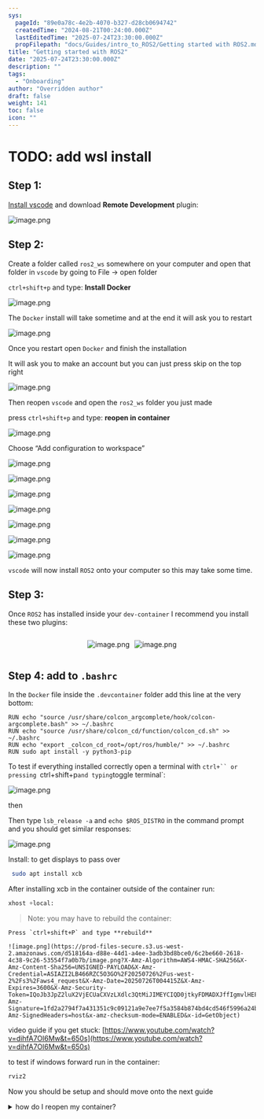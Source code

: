 ```yaml
---
sys:
  pageId: "89e0a78c-4e2b-4070-b327-d28cb0694742"
  createdTime: "2024-08-21T00:24:00.000Z"
  lastEditedTime: "2025-07-24T23:30:00.000Z"
  propFilepath: "docs/Guides/intro_to_ROS2/Getting started with ROS2.md"
title: "Getting started with ROS2"
date: "2025-07-24T23:30:00.000Z"
description: ""
tags:
  - "Onboarding"
author: "Overridden author"
draft: false
weight: 141
toc: false
icon: ""
---
```


# TODO: add wsl install

## Step 1:

[Install vscode](https://code.visualstudio.com/download) and download **Remote Development** plugin:

![image.png](https://prod-files-secure.s3.us-west-2.amazonaws.com/d518164a-d88e-44d1-a4ee-3adb3bd8bce0/efb52993-1881-4a40-b95e-6f020334f022/image.png?X-Amz-Algorithm=AWS4-HMAC-SHA256&X-Amz-Content-Sha256=UNSIGNED-PAYLOAD&X-Amz-Credential=ASIAZI2LB46653ERHV5Q%2F20250726%2Fus-west-2%2Fs3%2Faws4_request&X-Amz-Date=20250726T004405Z&X-Amz-Expires=3600&X-Amz-Security-Token=IQoJb3JpZ2luX2VjECUaCXVzLXdlc3QtMiJHMEUCIQC%2BNcu85t%2B3DhJ1MBNMz14M2fAbJwWrMbjq%2FPRMn3Q8jQIgCCrsuPi60EXcSwd7vlIIX%2BNWGscuFZiVImAfaIT5ZIYq%2FwMIThAAGgw2Mzc0MjMxODM4MDUiDJ2DsSsUkwG3t2TcNyrcAxlJFXH7BHq2yqEUb3iMW%2BQa%2BydNzxlI3dWhU6Q335xA9bTR5YAzxki5p04LtcXKcN6yWzWGZNp8P%2F6Dc8vkjxYyyAIkFB13HznaxPweapeOwg7ctEMTFWLIDm44waoBsi%2FxpxFpoQ5sAzubsxWdABREExhSWnRuAueDAa01CEWWZW5soqdYNwdxJliOYY5UmLpT5eWFgWHS0cDUEexYIw42UWfjHN4dEsDFEZe1S%2F1ebSamGO8I0i4VlgMNMJnbUGzh%2Bv%2BNNVv6862XOv2VJECvJFLYE0CF4S7McFFcU536REc%2F5sQoIOUjEROEe6%2B828mOJNwGc9R%2FTlXziY0kzTo3FFow5aN%2F3Xfl%2B020FqjO8C%2FL6DSdyxr%2BQM74h0tjKq2NO0KNM6qNuRQxDN16Ct91gBuUQyGtDrXBxc8obnYduQ42TzQ%2FH6PCfR%2Fs0JvClAzUEPF5tr%2Bhch5xd95aT8PFKQs7wfm4n6eXlQ2vDi%2BU6uF2szNxPpB2YRMPo9Z11cIMxTSn3zXVhlO%2FiQ%2FEP%2F6CDMYSsY9vUDdZHnn59QK9f%2BDwTyjUESrUD6Dl3MYTA9Yx2PrUnmiIBU2MAUvU0sFi2ykRZ79QUbPPQPqaKV1MHbl%2FR3nljWOEycTiMMvRj8QGOqUBY9QYJBswlqCZKZxbauPrfbvOvG0n%2B7OeuVUP78VtmcGHWXmay02Jq0E6%2FppymTwUqvHYdCe0gTr76cQdtjBaBrkaFvByu1bFsEblXLLGYewEtJbzZt4v4yGeoJl3Fdg66B9NZ4iMCftn8hllc4w%2Fm28V2hvr2uq6g1Yl3%2BEyPLXnt1RHAEDJ4gX0QTW1HKMBanzkptL9cYA2Intv8NXV3HGomh1M&X-Amz-Signature=a8830cf10d770e46afd0bec9853a30cdac92381708706c05ebc99817ac9e6803&X-Amz-SignedHeaders=host&x-amz-checksum-mode=ENABLED&x-id=GetObject)

## Step 2:

Create a folder called `ros2_ws` somewhere on your computer and open that folder in `vscode` by going to File → open folder 

`ctrl+shift+p` and type: **Install Docker**

![image.png](https://prod-files-secure.s3.us-west-2.amazonaws.com/d518164a-d88e-44d1-a4ee-3adb3bd8bce0/2269dc0e-1cd5-47ff-bceb-c04ad9b2eab0/image.png?X-Amz-Algorithm=AWS4-HMAC-SHA256&X-Amz-Content-Sha256=UNSIGNED-PAYLOAD&X-Amz-Credential=ASIAZI2LB46653ERHV5Q%2F20250726%2Fus-west-2%2Fs3%2Faws4_request&X-Amz-Date=20250726T004405Z&X-Amz-Expires=3600&X-Amz-Security-Token=IQoJb3JpZ2luX2VjECUaCXVzLXdlc3QtMiJHMEUCIQC%2BNcu85t%2B3DhJ1MBNMz14M2fAbJwWrMbjq%2FPRMn3Q8jQIgCCrsuPi60EXcSwd7vlIIX%2BNWGscuFZiVImAfaIT5ZIYq%2FwMIThAAGgw2Mzc0MjMxODM4MDUiDJ2DsSsUkwG3t2TcNyrcAxlJFXH7BHq2yqEUb3iMW%2BQa%2BydNzxlI3dWhU6Q335xA9bTR5YAzxki5p04LtcXKcN6yWzWGZNp8P%2F6Dc8vkjxYyyAIkFB13HznaxPweapeOwg7ctEMTFWLIDm44waoBsi%2FxpxFpoQ5sAzubsxWdABREExhSWnRuAueDAa01CEWWZW5soqdYNwdxJliOYY5UmLpT5eWFgWHS0cDUEexYIw42UWfjHN4dEsDFEZe1S%2F1ebSamGO8I0i4VlgMNMJnbUGzh%2Bv%2BNNVv6862XOv2VJECvJFLYE0CF4S7McFFcU536REc%2F5sQoIOUjEROEe6%2B828mOJNwGc9R%2FTlXziY0kzTo3FFow5aN%2F3Xfl%2B020FqjO8C%2FL6DSdyxr%2BQM74h0tjKq2NO0KNM6qNuRQxDN16Ct91gBuUQyGtDrXBxc8obnYduQ42TzQ%2FH6PCfR%2Fs0JvClAzUEPF5tr%2Bhch5xd95aT8PFKQs7wfm4n6eXlQ2vDi%2BU6uF2szNxPpB2YRMPo9Z11cIMxTSn3zXVhlO%2FiQ%2FEP%2F6CDMYSsY9vUDdZHnn59QK9f%2BDwTyjUESrUD6Dl3MYTA9Yx2PrUnmiIBU2MAUvU0sFi2ykRZ79QUbPPQPqaKV1MHbl%2FR3nljWOEycTiMMvRj8QGOqUBY9QYJBswlqCZKZxbauPrfbvOvG0n%2B7OeuVUP78VtmcGHWXmay02Jq0E6%2FppymTwUqvHYdCe0gTr76cQdtjBaBrkaFvByu1bFsEblXLLGYewEtJbzZt4v4yGeoJl3Fdg66B9NZ4iMCftn8hllc4w%2Fm28V2hvr2uq6g1Yl3%2BEyPLXnt1RHAEDJ4gX0QTW1HKMBanzkptL9cYA2Intv8NXV3HGomh1M&X-Amz-Signature=46442a3b77dfe7e67e53e631ca3f5ccd6fb9d794ac48150bb66f6f9c1417cbee&X-Amz-SignedHeaders=host&x-amz-checksum-mode=ENABLED&x-id=GetObject)

The `Docker` install will take sometime and at the end it will ask you to restart

![image.png](https://prod-files-secure.s3.us-west-2.amazonaws.com/d518164a-d88e-44d1-a4ee-3adb3bd8bce0/ed233f78-be33-4b1f-b89c-9c346c0e961e/image.png?X-Amz-Algorithm=AWS4-HMAC-SHA256&X-Amz-Content-Sha256=UNSIGNED-PAYLOAD&X-Amz-Credential=ASIAZI2LB46653ERHV5Q%2F20250726%2Fus-west-2%2Fs3%2Faws4_request&X-Amz-Date=20250726T004405Z&X-Amz-Expires=3600&X-Amz-Security-Token=IQoJb3JpZ2luX2VjECUaCXVzLXdlc3QtMiJHMEUCIQC%2BNcu85t%2B3DhJ1MBNMz14M2fAbJwWrMbjq%2FPRMn3Q8jQIgCCrsuPi60EXcSwd7vlIIX%2BNWGscuFZiVImAfaIT5ZIYq%2FwMIThAAGgw2Mzc0MjMxODM4MDUiDJ2DsSsUkwG3t2TcNyrcAxlJFXH7BHq2yqEUb3iMW%2BQa%2BydNzxlI3dWhU6Q335xA9bTR5YAzxki5p04LtcXKcN6yWzWGZNp8P%2F6Dc8vkjxYyyAIkFB13HznaxPweapeOwg7ctEMTFWLIDm44waoBsi%2FxpxFpoQ5sAzubsxWdABREExhSWnRuAueDAa01CEWWZW5soqdYNwdxJliOYY5UmLpT5eWFgWHS0cDUEexYIw42UWfjHN4dEsDFEZe1S%2F1ebSamGO8I0i4VlgMNMJnbUGzh%2Bv%2BNNVv6862XOv2VJECvJFLYE0CF4S7McFFcU536REc%2F5sQoIOUjEROEe6%2B828mOJNwGc9R%2FTlXziY0kzTo3FFow5aN%2F3Xfl%2B020FqjO8C%2FL6DSdyxr%2BQM74h0tjKq2NO0KNM6qNuRQxDN16Ct91gBuUQyGtDrXBxc8obnYduQ42TzQ%2FH6PCfR%2Fs0JvClAzUEPF5tr%2Bhch5xd95aT8PFKQs7wfm4n6eXlQ2vDi%2BU6uF2szNxPpB2YRMPo9Z11cIMxTSn3zXVhlO%2FiQ%2FEP%2F6CDMYSsY9vUDdZHnn59QK9f%2BDwTyjUESrUD6Dl3MYTA9Yx2PrUnmiIBU2MAUvU0sFi2ykRZ79QUbPPQPqaKV1MHbl%2FR3nljWOEycTiMMvRj8QGOqUBY9QYJBswlqCZKZxbauPrfbvOvG0n%2B7OeuVUP78VtmcGHWXmay02Jq0E6%2FppymTwUqvHYdCe0gTr76cQdtjBaBrkaFvByu1bFsEblXLLGYewEtJbzZt4v4yGeoJl3Fdg66B9NZ4iMCftn8hllc4w%2Fm28V2hvr2uq6g1Yl3%2BEyPLXnt1RHAEDJ4gX0QTW1HKMBanzkptL9cYA2Intv8NXV3HGomh1M&X-Amz-Signature=92e0f9070a801da5fe344f66cbf43d2bbddac996e700448500502bc72563dc68&X-Amz-SignedHeaders=host&x-amz-checksum-mode=ENABLED&x-id=GetObject)

Once you restart open `Docker` and finish the installation

It will ask you to make an account but you can just press skip on the top right

![image.png](https://prod-files-secure.s3.us-west-2.amazonaws.com/d518164a-d88e-44d1-a4ee-3adb3bd8bce0/21010ad9-1659-4fd9-9f59-9932a09b2a3d/image.png?X-Amz-Algorithm=AWS4-HMAC-SHA256&X-Amz-Content-Sha256=UNSIGNED-PAYLOAD&X-Amz-Credential=ASIAZI2LB46653ERHV5Q%2F20250726%2Fus-west-2%2Fs3%2Faws4_request&X-Amz-Date=20250726T004405Z&X-Amz-Expires=3600&X-Amz-Security-Token=IQoJb3JpZ2luX2VjECUaCXVzLXdlc3QtMiJHMEUCIQC%2BNcu85t%2B3DhJ1MBNMz14M2fAbJwWrMbjq%2FPRMn3Q8jQIgCCrsuPi60EXcSwd7vlIIX%2BNWGscuFZiVImAfaIT5ZIYq%2FwMIThAAGgw2Mzc0MjMxODM4MDUiDJ2DsSsUkwG3t2TcNyrcAxlJFXH7BHq2yqEUb3iMW%2BQa%2BydNzxlI3dWhU6Q335xA9bTR5YAzxki5p04LtcXKcN6yWzWGZNp8P%2F6Dc8vkjxYyyAIkFB13HznaxPweapeOwg7ctEMTFWLIDm44waoBsi%2FxpxFpoQ5sAzubsxWdABREExhSWnRuAueDAa01CEWWZW5soqdYNwdxJliOYY5UmLpT5eWFgWHS0cDUEexYIw42UWfjHN4dEsDFEZe1S%2F1ebSamGO8I0i4VlgMNMJnbUGzh%2Bv%2BNNVv6862XOv2VJECvJFLYE0CF4S7McFFcU536REc%2F5sQoIOUjEROEe6%2B828mOJNwGc9R%2FTlXziY0kzTo3FFow5aN%2F3Xfl%2B020FqjO8C%2FL6DSdyxr%2BQM74h0tjKq2NO0KNM6qNuRQxDN16Ct91gBuUQyGtDrXBxc8obnYduQ42TzQ%2FH6PCfR%2Fs0JvClAzUEPF5tr%2Bhch5xd95aT8PFKQs7wfm4n6eXlQ2vDi%2BU6uF2szNxPpB2YRMPo9Z11cIMxTSn3zXVhlO%2FiQ%2FEP%2F6CDMYSsY9vUDdZHnn59QK9f%2BDwTyjUESrUD6Dl3MYTA9Yx2PrUnmiIBU2MAUvU0sFi2ykRZ79QUbPPQPqaKV1MHbl%2FR3nljWOEycTiMMvRj8QGOqUBY9QYJBswlqCZKZxbauPrfbvOvG0n%2B7OeuVUP78VtmcGHWXmay02Jq0E6%2FppymTwUqvHYdCe0gTr76cQdtjBaBrkaFvByu1bFsEblXLLGYewEtJbzZt4v4yGeoJl3Fdg66B9NZ4iMCftn8hllc4w%2Fm28V2hvr2uq6g1Yl3%2BEyPLXnt1RHAEDJ4gX0QTW1HKMBanzkptL9cYA2Intv8NXV3HGomh1M&X-Amz-Signature=8acfa5c775dba26379ca9e9f1925cbd4c7f8d521e71884f659403300adeaa800&X-Amz-SignedHeaders=host&x-amz-checksum-mode=ENABLED&x-id=GetObject)

Then reopen `vscode` and open the `ros2_ws` folder you just made

press `ctrl+shift+p` and type: **reopen in container**

![image.png](https://prod-files-secure.s3.us-west-2.amazonaws.com/d518164a-d88e-44d1-a4ee-3adb3bd8bce0/4e93b8c2-41ad-488c-8095-c74205196118/image.png?X-Amz-Algorithm=AWS4-HMAC-SHA256&X-Amz-Content-Sha256=UNSIGNED-PAYLOAD&X-Amz-Credential=ASIAZI2LB46653ERHV5Q%2F20250726%2Fus-west-2%2Fs3%2Faws4_request&X-Amz-Date=20250726T004405Z&X-Amz-Expires=3600&X-Amz-Security-Token=IQoJb3JpZ2luX2VjECUaCXVzLXdlc3QtMiJHMEUCIQC%2BNcu85t%2B3DhJ1MBNMz14M2fAbJwWrMbjq%2FPRMn3Q8jQIgCCrsuPi60EXcSwd7vlIIX%2BNWGscuFZiVImAfaIT5ZIYq%2FwMIThAAGgw2Mzc0MjMxODM4MDUiDJ2DsSsUkwG3t2TcNyrcAxlJFXH7BHq2yqEUb3iMW%2BQa%2BydNzxlI3dWhU6Q335xA9bTR5YAzxki5p04LtcXKcN6yWzWGZNp8P%2F6Dc8vkjxYyyAIkFB13HznaxPweapeOwg7ctEMTFWLIDm44waoBsi%2FxpxFpoQ5sAzubsxWdABREExhSWnRuAueDAa01CEWWZW5soqdYNwdxJliOYY5UmLpT5eWFgWHS0cDUEexYIw42UWfjHN4dEsDFEZe1S%2F1ebSamGO8I0i4VlgMNMJnbUGzh%2Bv%2BNNVv6862XOv2VJECvJFLYE0CF4S7McFFcU536REc%2F5sQoIOUjEROEe6%2B828mOJNwGc9R%2FTlXziY0kzTo3FFow5aN%2F3Xfl%2B020FqjO8C%2FL6DSdyxr%2BQM74h0tjKq2NO0KNM6qNuRQxDN16Ct91gBuUQyGtDrXBxc8obnYduQ42TzQ%2FH6PCfR%2Fs0JvClAzUEPF5tr%2Bhch5xd95aT8PFKQs7wfm4n6eXlQ2vDi%2BU6uF2szNxPpB2YRMPo9Z11cIMxTSn3zXVhlO%2FiQ%2FEP%2F6CDMYSsY9vUDdZHnn59QK9f%2BDwTyjUESrUD6Dl3MYTA9Yx2PrUnmiIBU2MAUvU0sFi2ykRZ79QUbPPQPqaKV1MHbl%2FR3nljWOEycTiMMvRj8QGOqUBY9QYJBswlqCZKZxbauPrfbvOvG0n%2B7OeuVUP78VtmcGHWXmay02Jq0E6%2FppymTwUqvHYdCe0gTr76cQdtjBaBrkaFvByu1bFsEblXLLGYewEtJbzZt4v4yGeoJl3Fdg66B9NZ4iMCftn8hllc4w%2Fm28V2hvr2uq6g1Yl3%2BEyPLXnt1RHAEDJ4gX0QTW1HKMBanzkptL9cYA2Intv8NXV3HGomh1M&X-Amz-Signature=02236173f695523976c08250ec595f75be14b1a3e91386027a0d7414a6a6829e&X-Amz-SignedHeaders=host&x-amz-checksum-mode=ENABLED&x-id=GetObject)

Choose “Add configuration to workspace”

![image.png](https://prod-files-secure.s3.us-west-2.amazonaws.com/d518164a-d88e-44d1-a4ee-3adb3bd8bce0/9560b282-5060-4989-ba37-97e7b2c22476/image.png?X-Amz-Algorithm=AWS4-HMAC-SHA256&X-Amz-Content-Sha256=UNSIGNED-PAYLOAD&X-Amz-Credential=ASIAZI2LB46653ERHV5Q%2F20250726%2Fus-west-2%2Fs3%2Faws4_request&X-Amz-Date=20250726T004405Z&X-Amz-Expires=3600&X-Amz-Security-Token=IQoJb3JpZ2luX2VjECUaCXVzLXdlc3QtMiJHMEUCIQC%2BNcu85t%2B3DhJ1MBNMz14M2fAbJwWrMbjq%2FPRMn3Q8jQIgCCrsuPi60EXcSwd7vlIIX%2BNWGscuFZiVImAfaIT5ZIYq%2FwMIThAAGgw2Mzc0MjMxODM4MDUiDJ2DsSsUkwG3t2TcNyrcAxlJFXH7BHq2yqEUb3iMW%2BQa%2BydNzxlI3dWhU6Q335xA9bTR5YAzxki5p04LtcXKcN6yWzWGZNp8P%2F6Dc8vkjxYyyAIkFB13HznaxPweapeOwg7ctEMTFWLIDm44waoBsi%2FxpxFpoQ5sAzubsxWdABREExhSWnRuAueDAa01CEWWZW5soqdYNwdxJliOYY5UmLpT5eWFgWHS0cDUEexYIw42UWfjHN4dEsDFEZe1S%2F1ebSamGO8I0i4VlgMNMJnbUGzh%2Bv%2BNNVv6862XOv2VJECvJFLYE0CF4S7McFFcU536REc%2F5sQoIOUjEROEe6%2B828mOJNwGc9R%2FTlXziY0kzTo3FFow5aN%2F3Xfl%2B020FqjO8C%2FL6DSdyxr%2BQM74h0tjKq2NO0KNM6qNuRQxDN16Ct91gBuUQyGtDrXBxc8obnYduQ42TzQ%2FH6PCfR%2Fs0JvClAzUEPF5tr%2Bhch5xd95aT8PFKQs7wfm4n6eXlQ2vDi%2BU6uF2szNxPpB2YRMPo9Z11cIMxTSn3zXVhlO%2FiQ%2FEP%2F6CDMYSsY9vUDdZHnn59QK9f%2BDwTyjUESrUD6Dl3MYTA9Yx2PrUnmiIBU2MAUvU0sFi2ykRZ79QUbPPQPqaKV1MHbl%2FR3nljWOEycTiMMvRj8QGOqUBY9QYJBswlqCZKZxbauPrfbvOvG0n%2B7OeuVUP78VtmcGHWXmay02Jq0E6%2FppymTwUqvHYdCe0gTr76cQdtjBaBrkaFvByu1bFsEblXLLGYewEtJbzZt4v4yGeoJl3Fdg66B9NZ4iMCftn8hllc4w%2Fm28V2hvr2uq6g1Yl3%2BEyPLXnt1RHAEDJ4gX0QTW1HKMBanzkptL9cYA2Intv8NXV3HGomh1M&X-Amz-Signature=847707d11178ce2b920ce8fc0a48861d3739ee73c691c663fb2b94e4c80a2a5a&X-Amz-SignedHeaders=host&x-amz-checksum-mode=ENABLED&x-id=GetObject)

![image.png](https://prod-files-secure.s3.us-west-2.amazonaws.com/d518164a-d88e-44d1-a4ee-3adb3bd8bce0/2ee63f81-886b-48e8-a553-dc6e5eac99e4/image.png?X-Amz-Algorithm=AWS4-HMAC-SHA256&X-Amz-Content-Sha256=UNSIGNED-PAYLOAD&X-Amz-Credential=ASIAZI2LB46653ERHV5Q%2F20250726%2Fus-west-2%2Fs3%2Faws4_request&X-Amz-Date=20250726T004405Z&X-Amz-Expires=3600&X-Amz-Security-Token=IQoJb3JpZ2luX2VjECUaCXVzLXdlc3QtMiJHMEUCIQC%2BNcu85t%2B3DhJ1MBNMz14M2fAbJwWrMbjq%2FPRMn3Q8jQIgCCrsuPi60EXcSwd7vlIIX%2BNWGscuFZiVImAfaIT5ZIYq%2FwMIThAAGgw2Mzc0MjMxODM4MDUiDJ2DsSsUkwG3t2TcNyrcAxlJFXH7BHq2yqEUb3iMW%2BQa%2BydNzxlI3dWhU6Q335xA9bTR5YAzxki5p04LtcXKcN6yWzWGZNp8P%2F6Dc8vkjxYyyAIkFB13HznaxPweapeOwg7ctEMTFWLIDm44waoBsi%2FxpxFpoQ5sAzubsxWdABREExhSWnRuAueDAa01CEWWZW5soqdYNwdxJliOYY5UmLpT5eWFgWHS0cDUEexYIw42UWfjHN4dEsDFEZe1S%2F1ebSamGO8I0i4VlgMNMJnbUGzh%2Bv%2BNNVv6862XOv2VJECvJFLYE0CF4S7McFFcU536REc%2F5sQoIOUjEROEe6%2B828mOJNwGc9R%2FTlXziY0kzTo3FFow5aN%2F3Xfl%2B020FqjO8C%2FL6DSdyxr%2BQM74h0tjKq2NO0KNM6qNuRQxDN16Ct91gBuUQyGtDrXBxc8obnYduQ42TzQ%2FH6PCfR%2Fs0JvClAzUEPF5tr%2Bhch5xd95aT8PFKQs7wfm4n6eXlQ2vDi%2BU6uF2szNxPpB2YRMPo9Z11cIMxTSn3zXVhlO%2FiQ%2FEP%2F6CDMYSsY9vUDdZHnn59QK9f%2BDwTyjUESrUD6Dl3MYTA9Yx2PrUnmiIBU2MAUvU0sFi2ykRZ79QUbPPQPqaKV1MHbl%2FR3nljWOEycTiMMvRj8QGOqUBY9QYJBswlqCZKZxbauPrfbvOvG0n%2B7OeuVUP78VtmcGHWXmay02Jq0E6%2FppymTwUqvHYdCe0gTr76cQdtjBaBrkaFvByu1bFsEblXLLGYewEtJbzZt4v4yGeoJl3Fdg66B9NZ4iMCftn8hllc4w%2Fm28V2hvr2uq6g1Yl3%2BEyPLXnt1RHAEDJ4gX0QTW1HKMBanzkptL9cYA2Intv8NXV3HGomh1M&X-Amz-Signature=8ea3e2b7ffa506d0e11f1cd21532a751aedcdc42aebdf9fd2a0e9c64000e0500&X-Amz-SignedHeaders=host&x-amz-checksum-mode=ENABLED&x-id=GetObject)

![image.png](https://prod-files-secure.s3.us-west-2.amazonaws.com/d518164a-d88e-44d1-a4ee-3adb3bd8bce0/e0fd626c-c8b6-4b2c-95d1-fa4c26514504/image.png?X-Amz-Algorithm=AWS4-HMAC-SHA256&X-Amz-Content-Sha256=UNSIGNED-PAYLOAD&X-Amz-Credential=ASIAZI2LB46653ERHV5Q%2F20250726%2Fus-west-2%2Fs3%2Faws4_request&X-Amz-Date=20250726T004405Z&X-Amz-Expires=3600&X-Amz-Security-Token=IQoJb3JpZ2luX2VjECUaCXVzLXdlc3QtMiJHMEUCIQC%2BNcu85t%2B3DhJ1MBNMz14M2fAbJwWrMbjq%2FPRMn3Q8jQIgCCrsuPi60EXcSwd7vlIIX%2BNWGscuFZiVImAfaIT5ZIYq%2FwMIThAAGgw2Mzc0MjMxODM4MDUiDJ2DsSsUkwG3t2TcNyrcAxlJFXH7BHq2yqEUb3iMW%2BQa%2BydNzxlI3dWhU6Q335xA9bTR5YAzxki5p04LtcXKcN6yWzWGZNp8P%2F6Dc8vkjxYyyAIkFB13HznaxPweapeOwg7ctEMTFWLIDm44waoBsi%2FxpxFpoQ5sAzubsxWdABREExhSWnRuAueDAa01CEWWZW5soqdYNwdxJliOYY5UmLpT5eWFgWHS0cDUEexYIw42UWfjHN4dEsDFEZe1S%2F1ebSamGO8I0i4VlgMNMJnbUGzh%2Bv%2BNNVv6862XOv2VJECvJFLYE0CF4S7McFFcU536REc%2F5sQoIOUjEROEe6%2B828mOJNwGc9R%2FTlXziY0kzTo3FFow5aN%2F3Xfl%2B020FqjO8C%2FL6DSdyxr%2BQM74h0tjKq2NO0KNM6qNuRQxDN16Ct91gBuUQyGtDrXBxc8obnYduQ42TzQ%2FH6PCfR%2Fs0JvClAzUEPF5tr%2Bhch5xd95aT8PFKQs7wfm4n6eXlQ2vDi%2BU6uF2szNxPpB2YRMPo9Z11cIMxTSn3zXVhlO%2FiQ%2FEP%2F6CDMYSsY9vUDdZHnn59QK9f%2BDwTyjUESrUD6Dl3MYTA9Yx2PrUnmiIBU2MAUvU0sFi2ykRZ79QUbPPQPqaKV1MHbl%2FR3nljWOEycTiMMvRj8QGOqUBY9QYJBswlqCZKZxbauPrfbvOvG0n%2B7OeuVUP78VtmcGHWXmay02Jq0E6%2FppymTwUqvHYdCe0gTr76cQdtjBaBrkaFvByu1bFsEblXLLGYewEtJbzZt4v4yGeoJl3Fdg66B9NZ4iMCftn8hllc4w%2Fm28V2hvr2uq6g1Yl3%2BEyPLXnt1RHAEDJ4gX0QTW1HKMBanzkptL9cYA2Intv8NXV3HGomh1M&X-Amz-Signature=06d4560631a762cf032b5a5ac471bb01018af7f2bee056f1cad4f8738ca18176&X-Amz-SignedHeaders=host&x-amz-checksum-mode=ENABLED&x-id=GetObject)

![image.png](https://prod-files-secure.s3.us-west-2.amazonaws.com/d518164a-d88e-44d1-a4ee-3adb3bd8bce0/a2e13f50-d2ab-4719-a4c2-7ced634bfc9d/image.png?X-Amz-Algorithm=AWS4-HMAC-SHA256&X-Amz-Content-Sha256=UNSIGNED-PAYLOAD&X-Amz-Credential=ASIAZI2LB46653ERHV5Q%2F20250726%2Fus-west-2%2Fs3%2Faws4_request&X-Amz-Date=20250726T004405Z&X-Amz-Expires=3600&X-Amz-Security-Token=IQoJb3JpZ2luX2VjECUaCXVzLXdlc3QtMiJHMEUCIQC%2BNcu85t%2B3DhJ1MBNMz14M2fAbJwWrMbjq%2FPRMn3Q8jQIgCCrsuPi60EXcSwd7vlIIX%2BNWGscuFZiVImAfaIT5ZIYq%2FwMIThAAGgw2Mzc0MjMxODM4MDUiDJ2DsSsUkwG3t2TcNyrcAxlJFXH7BHq2yqEUb3iMW%2BQa%2BydNzxlI3dWhU6Q335xA9bTR5YAzxki5p04LtcXKcN6yWzWGZNp8P%2F6Dc8vkjxYyyAIkFB13HznaxPweapeOwg7ctEMTFWLIDm44waoBsi%2FxpxFpoQ5sAzubsxWdABREExhSWnRuAueDAa01CEWWZW5soqdYNwdxJliOYY5UmLpT5eWFgWHS0cDUEexYIw42UWfjHN4dEsDFEZe1S%2F1ebSamGO8I0i4VlgMNMJnbUGzh%2Bv%2BNNVv6862XOv2VJECvJFLYE0CF4S7McFFcU536REc%2F5sQoIOUjEROEe6%2B828mOJNwGc9R%2FTlXziY0kzTo3FFow5aN%2F3Xfl%2B020FqjO8C%2FL6DSdyxr%2BQM74h0tjKq2NO0KNM6qNuRQxDN16Ct91gBuUQyGtDrXBxc8obnYduQ42TzQ%2FH6PCfR%2Fs0JvClAzUEPF5tr%2Bhch5xd95aT8PFKQs7wfm4n6eXlQ2vDi%2BU6uF2szNxPpB2YRMPo9Z11cIMxTSn3zXVhlO%2FiQ%2FEP%2F6CDMYSsY9vUDdZHnn59QK9f%2BDwTyjUESrUD6Dl3MYTA9Yx2PrUnmiIBU2MAUvU0sFi2ykRZ79QUbPPQPqaKV1MHbl%2FR3nljWOEycTiMMvRj8QGOqUBY9QYJBswlqCZKZxbauPrfbvOvG0n%2B7OeuVUP78VtmcGHWXmay02Jq0E6%2FppymTwUqvHYdCe0gTr76cQdtjBaBrkaFvByu1bFsEblXLLGYewEtJbzZt4v4yGeoJl3Fdg66B9NZ4iMCftn8hllc4w%2Fm28V2hvr2uq6g1Yl3%2BEyPLXnt1RHAEDJ4gX0QTW1HKMBanzkptL9cYA2Intv8NXV3HGomh1M&X-Amz-Signature=520f1f2f0aacd50d2674b1fe63f99b3f7b4a93e845101c68a634f2047ec2bdab&X-Amz-SignedHeaders=host&x-amz-checksum-mode=ENABLED&x-id=GetObject)

![image.png](https://prod-files-secure.s3.us-west-2.amazonaws.com/d518164a-d88e-44d1-a4ee-3adb3bd8bce0/6cc478ad-aaba-4bf7-9fcc-403277ab896c/image.png?X-Amz-Algorithm=AWS4-HMAC-SHA256&X-Amz-Content-Sha256=UNSIGNED-PAYLOAD&X-Amz-Credential=ASIAZI2LB46653ERHV5Q%2F20250726%2Fus-west-2%2Fs3%2Faws4_request&X-Amz-Date=20250726T004405Z&X-Amz-Expires=3600&X-Amz-Security-Token=IQoJb3JpZ2luX2VjECUaCXVzLXdlc3QtMiJHMEUCIQC%2BNcu85t%2B3DhJ1MBNMz14M2fAbJwWrMbjq%2FPRMn3Q8jQIgCCrsuPi60EXcSwd7vlIIX%2BNWGscuFZiVImAfaIT5ZIYq%2FwMIThAAGgw2Mzc0MjMxODM4MDUiDJ2DsSsUkwG3t2TcNyrcAxlJFXH7BHq2yqEUb3iMW%2BQa%2BydNzxlI3dWhU6Q335xA9bTR5YAzxki5p04LtcXKcN6yWzWGZNp8P%2F6Dc8vkjxYyyAIkFB13HznaxPweapeOwg7ctEMTFWLIDm44waoBsi%2FxpxFpoQ5sAzubsxWdABREExhSWnRuAueDAa01CEWWZW5soqdYNwdxJliOYY5UmLpT5eWFgWHS0cDUEexYIw42UWfjHN4dEsDFEZe1S%2F1ebSamGO8I0i4VlgMNMJnbUGzh%2Bv%2BNNVv6862XOv2VJECvJFLYE0CF4S7McFFcU536REc%2F5sQoIOUjEROEe6%2B828mOJNwGc9R%2FTlXziY0kzTo3FFow5aN%2F3Xfl%2B020FqjO8C%2FL6DSdyxr%2BQM74h0tjKq2NO0KNM6qNuRQxDN16Ct91gBuUQyGtDrXBxc8obnYduQ42TzQ%2FH6PCfR%2Fs0JvClAzUEPF5tr%2Bhch5xd95aT8PFKQs7wfm4n6eXlQ2vDi%2BU6uF2szNxPpB2YRMPo9Z11cIMxTSn3zXVhlO%2FiQ%2FEP%2F6CDMYSsY9vUDdZHnn59QK9f%2BDwTyjUESrUD6Dl3MYTA9Yx2PrUnmiIBU2MAUvU0sFi2ykRZ79QUbPPQPqaKV1MHbl%2FR3nljWOEycTiMMvRj8QGOqUBY9QYJBswlqCZKZxbauPrfbvOvG0n%2B7OeuVUP78VtmcGHWXmay02Jq0E6%2FppymTwUqvHYdCe0gTr76cQdtjBaBrkaFvByu1bFsEblXLLGYewEtJbzZt4v4yGeoJl3Fdg66B9NZ4iMCftn8hllc4w%2Fm28V2hvr2uq6g1Yl3%2BEyPLXnt1RHAEDJ4gX0QTW1HKMBanzkptL9cYA2Intv8NXV3HGomh1M&X-Amz-Signature=6f8a23ba8a231af51cb3ad0e73673d16baa8a959dd2183c1db9a5a0f39346aa8&X-Amz-SignedHeaders=host&x-amz-checksum-mode=ENABLED&x-id=GetObject)

![image.png](https://prod-files-secure.s3.us-west-2.amazonaws.com/d518164a-d88e-44d1-a4ee-3adb3bd8bce0/53255b28-f75e-430f-b9e3-c0ac8577e42b/image.png?X-Amz-Algorithm=AWS4-HMAC-SHA256&X-Amz-Content-Sha256=UNSIGNED-PAYLOAD&X-Amz-Credential=ASIAZI2LB46653ERHV5Q%2F20250726%2Fus-west-2%2Fs3%2Faws4_request&X-Amz-Date=20250726T004405Z&X-Amz-Expires=3600&X-Amz-Security-Token=IQoJb3JpZ2luX2VjECUaCXVzLXdlc3QtMiJHMEUCIQC%2BNcu85t%2B3DhJ1MBNMz14M2fAbJwWrMbjq%2FPRMn3Q8jQIgCCrsuPi60EXcSwd7vlIIX%2BNWGscuFZiVImAfaIT5ZIYq%2FwMIThAAGgw2Mzc0MjMxODM4MDUiDJ2DsSsUkwG3t2TcNyrcAxlJFXH7BHq2yqEUb3iMW%2BQa%2BydNzxlI3dWhU6Q335xA9bTR5YAzxki5p04LtcXKcN6yWzWGZNp8P%2F6Dc8vkjxYyyAIkFB13HznaxPweapeOwg7ctEMTFWLIDm44waoBsi%2FxpxFpoQ5sAzubsxWdABREExhSWnRuAueDAa01CEWWZW5soqdYNwdxJliOYY5UmLpT5eWFgWHS0cDUEexYIw42UWfjHN4dEsDFEZe1S%2F1ebSamGO8I0i4VlgMNMJnbUGzh%2Bv%2BNNVv6862XOv2VJECvJFLYE0CF4S7McFFcU536REc%2F5sQoIOUjEROEe6%2B828mOJNwGc9R%2FTlXziY0kzTo3FFow5aN%2F3Xfl%2B020FqjO8C%2FL6DSdyxr%2BQM74h0tjKq2NO0KNM6qNuRQxDN16Ct91gBuUQyGtDrXBxc8obnYduQ42TzQ%2FH6PCfR%2Fs0JvClAzUEPF5tr%2Bhch5xd95aT8PFKQs7wfm4n6eXlQ2vDi%2BU6uF2szNxPpB2YRMPo9Z11cIMxTSn3zXVhlO%2FiQ%2FEP%2F6CDMYSsY9vUDdZHnn59QK9f%2BDwTyjUESrUD6Dl3MYTA9Yx2PrUnmiIBU2MAUvU0sFi2ykRZ79QUbPPQPqaKV1MHbl%2FR3nljWOEycTiMMvRj8QGOqUBY9QYJBswlqCZKZxbauPrfbvOvG0n%2B7OeuVUP78VtmcGHWXmay02Jq0E6%2FppymTwUqvHYdCe0gTr76cQdtjBaBrkaFvByu1bFsEblXLLGYewEtJbzZt4v4yGeoJl3Fdg66B9NZ4iMCftn8hllc4w%2Fm28V2hvr2uq6g1Yl3%2BEyPLXnt1RHAEDJ4gX0QTW1HKMBanzkptL9cYA2Intv8NXV3HGomh1M&X-Amz-Signature=8384e5e2b4c4b4cc085aca28ab67682c61567256d3decd74f3eb919426b1dfdf&X-Amz-SignedHeaders=host&x-amz-checksum-mode=ENABLED&x-id=GetObject)

![image.png](https://prod-files-secure.s3.us-west-2.amazonaws.com/d518164a-d88e-44d1-a4ee-3adb3bd8bce0/7c562767-5af9-4ffb-97d1-327bcdf4ee00/image.png?X-Amz-Algorithm=AWS4-HMAC-SHA256&X-Amz-Content-Sha256=UNSIGNED-PAYLOAD&X-Amz-Credential=ASIAZI2LB46653ERHV5Q%2F20250726%2Fus-west-2%2Fs3%2Faws4_request&X-Amz-Date=20250726T004405Z&X-Amz-Expires=3600&X-Amz-Security-Token=IQoJb3JpZ2luX2VjECUaCXVzLXdlc3QtMiJHMEUCIQC%2BNcu85t%2B3DhJ1MBNMz14M2fAbJwWrMbjq%2FPRMn3Q8jQIgCCrsuPi60EXcSwd7vlIIX%2BNWGscuFZiVImAfaIT5ZIYq%2FwMIThAAGgw2Mzc0MjMxODM4MDUiDJ2DsSsUkwG3t2TcNyrcAxlJFXH7BHq2yqEUb3iMW%2BQa%2BydNzxlI3dWhU6Q335xA9bTR5YAzxki5p04LtcXKcN6yWzWGZNp8P%2F6Dc8vkjxYyyAIkFB13HznaxPweapeOwg7ctEMTFWLIDm44waoBsi%2FxpxFpoQ5sAzubsxWdABREExhSWnRuAueDAa01CEWWZW5soqdYNwdxJliOYY5UmLpT5eWFgWHS0cDUEexYIw42UWfjHN4dEsDFEZe1S%2F1ebSamGO8I0i4VlgMNMJnbUGzh%2Bv%2BNNVv6862XOv2VJECvJFLYE0CF4S7McFFcU536REc%2F5sQoIOUjEROEe6%2B828mOJNwGc9R%2FTlXziY0kzTo3FFow5aN%2F3Xfl%2B020FqjO8C%2FL6DSdyxr%2BQM74h0tjKq2NO0KNM6qNuRQxDN16Ct91gBuUQyGtDrXBxc8obnYduQ42TzQ%2FH6PCfR%2Fs0JvClAzUEPF5tr%2Bhch5xd95aT8PFKQs7wfm4n6eXlQ2vDi%2BU6uF2szNxPpB2YRMPo9Z11cIMxTSn3zXVhlO%2FiQ%2FEP%2F6CDMYSsY9vUDdZHnn59QK9f%2BDwTyjUESrUD6Dl3MYTA9Yx2PrUnmiIBU2MAUvU0sFi2ykRZ79QUbPPQPqaKV1MHbl%2FR3nljWOEycTiMMvRj8QGOqUBY9QYJBswlqCZKZxbauPrfbvOvG0n%2B7OeuVUP78VtmcGHWXmay02Jq0E6%2FppymTwUqvHYdCe0gTr76cQdtjBaBrkaFvByu1bFsEblXLLGYewEtJbzZt4v4yGeoJl3Fdg66B9NZ4iMCftn8hllc4w%2Fm28V2hvr2uq6g1Yl3%2BEyPLXnt1RHAEDJ4gX0QTW1HKMBanzkptL9cYA2Intv8NXV3HGomh1M&X-Amz-Signature=1f676224f21d45055ff364c30b268e424722aae68fa30d06e98db56489638d24&X-Amz-SignedHeaders=host&x-amz-checksum-mode=ENABLED&x-id=GetObject)

`vscode` will now install `ROS2` onto your computer so this may take some time.

## Step 3:

Once `ROS2` has installed inside your `dev-container` I recommend you install these two plugins:

<div style="display: flex;flex-direction: row; column-gap:10px; max-width: 630px;justify-content: center;">
<div>

![image.png](https://prod-files-secure.s3.us-west-2.amazonaws.com/d518164a-d88e-44d1-a4ee-3adb3bd8bce0/3fc3d550-5a54-4ba1-ba6b-faa01cdb7369/image.png?X-Amz-Algorithm=AWS4-HMAC-SHA256&X-Amz-Content-Sha256=UNSIGNED-PAYLOAD&X-Amz-Credential=ASIAZI2LB466TCGGALEH%2F20250726%2Fus-west-2%2Fs3%2Faws4_request&X-Amz-Date=20250726T004411Z&X-Amz-Expires=3600&X-Amz-Security-Token=IQoJb3JpZ2luX2VjECUaCXVzLXdlc3QtMiJGMEQCIAOqJim8FvkK0ZGvEqqC%2BACeOB3VlCwahvZkQoLfzfRqAiAcjlM77lfdphq9gz2pTlDVTBZ942cgSUZLzhsz1fpE0Cr%2FAwhNEAAaDDYzNzQyMzE4MzgwNSIMCwsnq2v%2B8fnd37VWKtwDATTkfhHg5tLbVrwvtBfNSU7I5j%2Bg7Tv4HfXazVlaLGUqduhy%2FMtopbN%2FlJIP5oOpr9KH9DfxYtJu7udULvdckNuqAw01WUUFe7ql9YeBUKOu6KnTJFqLsR9k%2B4Iynk6zF6Jj4KA395szvH4oS9YrD2%2BkQujEsnjysFaVHb%2BiW5HkxvcLdVZcH%2BT65frJU%2BUCWTlTPpnZD9POgCPiuZWaTwne4pUpanwSUapBE1mUkLUoa8ksUF4U6wN%2BvxlX2j2xYcCnhuUtwwwZkatMfUvdVFSlCIhHmIYXGHukuNrW%2FCxMDJ8s20xNg5%2BG1%2B0CweNS0tP8KyERuYMnW9zKoiDp2748SyjryjbId5FujHQP%2F39xwiiVAH5JSmrED05BIHxt09edNlJ4jGqZhN0y2f20%2F9YejrP53LwWzzupX5Z27fu0uqh9Nk0qYeCPhYgft3KKnHUOzHXuiQvjDf7kQl7ow%2BBysFhgZrqqoy%2F7eNF9PaQhL5ta%2Fl2XolvYyY%2Fd5vuKCmvXgGlQUis9n4HZtzAHPtgsU9lU%2FxOXXxemBDFHnSfnRM0c%2FwmPX6eV2i%2BKg1FYXNHigFwbXF90YGKyJbmY2gpS6Qzj0DwF0neP6y8PkpdwRJNJZZliiBwrbmIw7NCPxAY6pgGbKnZMq1%2Fa1JEvql9XFn3TIGKlPqNbrgN%2FYI68EJAOAsk69ahiHhuvP7y7S0Jo8Lf9kdvoeqlCzAoZnw1hs9ONNYuJfLugR9%2B22mwxuXBAnULLZ1rtSvfK%2B40lfgeNMlf3LYbuJFxBVoExuZ1rOvAOjF9wvLsHw5ASY59cHqyL4HEPOKzrXxNxkjao63Il%2F8UN1OL60HORLOsu7aD6wpsjMTUUOj%2Ff&X-Amz-Signature=a0f77e3abbd7a66709efd2552c7afb76d2e4fa30988c939b6c06cac602e48056&X-Amz-SignedHeaders=host&x-amz-checksum-mode=ENABLED&x-id=GetObject)

</div>
<div>

![image.png](https://prod-files-secure.s3.us-west-2.amazonaws.com/d518164a-d88e-44d1-a4ee-3adb3bd8bce0/d994cc66-13c2-4093-a5a3-f84cf4601a82/image.png?X-Amz-Algorithm=AWS4-HMAC-SHA256&X-Amz-Content-Sha256=UNSIGNED-PAYLOAD&X-Amz-Credential=ASIAZI2LB466RC2TXCMP%2F20250726%2Fus-west-2%2Fs3%2Faws4_request&X-Amz-Date=20250726T004412Z&X-Amz-Expires=3600&X-Amz-Security-Token=IQoJb3JpZ2luX2VjECUaCXVzLXdlc3QtMiJGMEQCID%2FaNkDrnssTTWFmo%2B5Wclhacgp6pC8WuYOCFbL069WKAiB%2BvtW4H9P8um5QAbEs%2BMI05rWP4vmd5qr%2F79nqadwrOir%2FAwhOEAAaDDYzNzQyMzE4MzgwNSIMmWInl51hemk68gk7KtwDwnLt0pZcurHMACWCynfLfQWgXQZBQvHPi5DWh%2F7EIH0VrV%2Bhajq%2BKQOvbvEIWk2CWqpQ5rBVPmfmXR3hY2Y3T2fGNzQst1xUpkIj9viiTBeMeQZ%2BajP2nyuVs3wF%2FJvcN1mRj1ObJBAz3psk3aBkNEpobt9YGGpumkFVg6G6ZDHm38B6oQwufY%2F9co%2FStykQDm74hL2CeeND683AakdCFK7n2Dshg1FunWfzzR7GPo2%2FUiA5%2B0b3CNkMLmZeCH7hZOIJ%2FOXZFeEIWhnmBO%2B9m5EMZiWBefJ2U1bkwQY5DfunqCB7jmENZx06TrJUCSuK7U1iL83TfnnoLM34JXwO0qGuCIZ7SigzJWa4dkYevuPR2%2B7bxhSJ%2FsHA2CmEz31v91QaXn1%2FEjuz12fEgv15UqCvezTHYLBQWcJRxkItG7jWHR1F201KsVALQTaDwYCqJMZqxLK6aoTOaN5w4I65xsF%2BzGHHMctjcEm04DHQFn4siIA%2BlctKtf0MoycPl2ll41I3IJjk0w3OKkKfsdCLX7KouAbnAk3vuEjLytU7heNVGGniDIumoQPHnDDFjMblt38cXFJlFDIEwg6ZxgHgZZFf94oQwaOHJLh0EvJpgY5e0uu%2FYwBCcMyg1w8w%2BdCPxAY6pgFKSOFVQasWGsHnASCFnoojv%2FVHjKLTJaqMbQzToCYovbhMJPo%2BtWUvDovyoDl5S1qxqitA8MxZ2fJDgculklfNch3ckOl%2BsZgFXRYBzob1lFmvdN%2BpFShhRv2sjQ579pSjX2ld%2BZd6Q3tJS8qjPB5GY4XwxwOg%2BQYSoyobqWYEtJxqwaDq5HrwtN9MwAMrXSo2UG7sMnVobbw5ySXVGZ2yAFY2QanQ&X-Amz-Signature=60ab03db19f99651d6d05f258e4040025e5b5832163ff86d256c7f3d39a12991&X-Amz-SignedHeaders=host&x-amz-checksum-mode=ENABLED&x-id=GetObject)

</div>
</div>

## Step 4: add to `.bashrc`

In the `Docker` file inside the `.devcontainer` folder add this line at the very bottom: 

```docker
RUN echo "source /usr/share/colcon_argcomplete/hook/colcon-argcomplete.bash" >> ~/.bashrc
RUN echo "source /usr/share/colcon_cd/function/colcon_cd.sh" >> ~/.bashrc
RUN echo "export _colcon_cd_root=/opt/ros/humble/" >> ~/.bashrc
RUN sudo apt install -y python3-pip 
```

To test if everything installed correctly open a terminal with `ctrl+`` or pressing `ctrl+shift+p` and typing `toggle terminal`:

![image.png](https://prod-files-secure.s3.us-west-2.amazonaws.com/d518164a-d88e-44d1-a4ee-3adb3bd8bce0/6a4943d8-b04e-4c02-9a58-775f3384d1a5/image.png?X-Amz-Algorithm=AWS4-HMAC-SHA256&X-Amz-Content-Sha256=UNSIGNED-PAYLOAD&X-Amz-Credential=ASIAZI2LB46653ERHV5Q%2F20250726%2Fus-west-2%2Fs3%2Faws4_request&X-Amz-Date=20250726T004405Z&X-Amz-Expires=3600&X-Amz-Security-Token=IQoJb3JpZ2luX2VjECUaCXVzLXdlc3QtMiJHMEUCIQC%2BNcu85t%2B3DhJ1MBNMz14M2fAbJwWrMbjq%2FPRMn3Q8jQIgCCrsuPi60EXcSwd7vlIIX%2BNWGscuFZiVImAfaIT5ZIYq%2FwMIThAAGgw2Mzc0MjMxODM4MDUiDJ2DsSsUkwG3t2TcNyrcAxlJFXH7BHq2yqEUb3iMW%2BQa%2BydNzxlI3dWhU6Q335xA9bTR5YAzxki5p04LtcXKcN6yWzWGZNp8P%2F6Dc8vkjxYyyAIkFB13HznaxPweapeOwg7ctEMTFWLIDm44waoBsi%2FxpxFpoQ5sAzubsxWdABREExhSWnRuAueDAa01CEWWZW5soqdYNwdxJliOYY5UmLpT5eWFgWHS0cDUEexYIw42UWfjHN4dEsDFEZe1S%2F1ebSamGO8I0i4VlgMNMJnbUGzh%2Bv%2BNNVv6862XOv2VJECvJFLYE0CF4S7McFFcU536REc%2F5sQoIOUjEROEe6%2B828mOJNwGc9R%2FTlXziY0kzTo3FFow5aN%2F3Xfl%2B020FqjO8C%2FL6DSdyxr%2BQM74h0tjKq2NO0KNM6qNuRQxDN16Ct91gBuUQyGtDrXBxc8obnYduQ42TzQ%2FH6PCfR%2Fs0JvClAzUEPF5tr%2Bhch5xd95aT8PFKQs7wfm4n6eXlQ2vDi%2BU6uF2szNxPpB2YRMPo9Z11cIMxTSn3zXVhlO%2FiQ%2FEP%2F6CDMYSsY9vUDdZHnn59QK9f%2BDwTyjUESrUD6Dl3MYTA9Yx2PrUnmiIBU2MAUvU0sFi2ykRZ79QUbPPQPqaKV1MHbl%2FR3nljWOEycTiMMvRj8QGOqUBY9QYJBswlqCZKZxbauPrfbvOvG0n%2B7OeuVUP78VtmcGHWXmay02Jq0E6%2FppymTwUqvHYdCe0gTr76cQdtjBaBrkaFvByu1bFsEblXLLGYewEtJbzZt4v4yGeoJl3Fdg66B9NZ4iMCftn8hllc4w%2Fm28V2hvr2uq6g1Yl3%2BEyPLXnt1RHAEDJ4gX0QTW1HKMBanzkptL9cYA2Intv8NXV3HGomh1M&X-Amz-Signature=601f13e43946be3f769ac84b8c0799b22cde82dc0b6cfbfd90537c01781148ff&X-Amz-SignedHeaders=host&x-amz-checksum-mode=ENABLED&x-id=GetObject)

then 

Then type `lsb_release -a` and `echo $ROS_DISTRO` in the command prompt and you should get similar responses:

![image.png](https://prod-files-secure.s3.us-west-2.amazonaws.com/d518164a-d88e-44d1-a4ee-3adb3bd8bce0/3e635dec-a805-4e85-8b9e-d000e5b71a4e/image.png?X-Amz-Algorithm=AWS4-HMAC-SHA256&X-Amz-Content-Sha256=UNSIGNED-PAYLOAD&X-Amz-Credential=ASIAZI2LB46653ERHV5Q%2F20250726%2Fus-west-2%2Fs3%2Faws4_request&X-Amz-Date=20250726T004405Z&X-Amz-Expires=3600&X-Amz-Security-Token=IQoJb3JpZ2luX2VjECUaCXVzLXdlc3QtMiJHMEUCIQC%2BNcu85t%2B3DhJ1MBNMz14M2fAbJwWrMbjq%2FPRMn3Q8jQIgCCrsuPi60EXcSwd7vlIIX%2BNWGscuFZiVImAfaIT5ZIYq%2FwMIThAAGgw2Mzc0MjMxODM4MDUiDJ2DsSsUkwG3t2TcNyrcAxlJFXH7BHq2yqEUb3iMW%2BQa%2BydNzxlI3dWhU6Q335xA9bTR5YAzxki5p04LtcXKcN6yWzWGZNp8P%2F6Dc8vkjxYyyAIkFB13HznaxPweapeOwg7ctEMTFWLIDm44waoBsi%2FxpxFpoQ5sAzubsxWdABREExhSWnRuAueDAa01CEWWZW5soqdYNwdxJliOYY5UmLpT5eWFgWHS0cDUEexYIw42UWfjHN4dEsDFEZe1S%2F1ebSamGO8I0i4VlgMNMJnbUGzh%2Bv%2BNNVv6862XOv2VJECvJFLYE0CF4S7McFFcU536REc%2F5sQoIOUjEROEe6%2B828mOJNwGc9R%2FTlXziY0kzTo3FFow5aN%2F3Xfl%2B020FqjO8C%2FL6DSdyxr%2BQM74h0tjKq2NO0KNM6qNuRQxDN16Ct91gBuUQyGtDrXBxc8obnYduQ42TzQ%2FH6PCfR%2Fs0JvClAzUEPF5tr%2Bhch5xd95aT8PFKQs7wfm4n6eXlQ2vDi%2BU6uF2szNxPpB2YRMPo9Z11cIMxTSn3zXVhlO%2FiQ%2FEP%2F6CDMYSsY9vUDdZHnn59QK9f%2BDwTyjUESrUD6Dl3MYTA9Yx2PrUnmiIBU2MAUvU0sFi2ykRZ79QUbPPQPqaKV1MHbl%2FR3nljWOEycTiMMvRj8QGOqUBY9QYJBswlqCZKZxbauPrfbvOvG0n%2B7OeuVUP78VtmcGHWXmay02Jq0E6%2FppymTwUqvHYdCe0gTr76cQdtjBaBrkaFvByu1bFsEblXLLGYewEtJbzZt4v4yGeoJl3Fdg66B9NZ4iMCftn8hllc4w%2Fm28V2hvr2uq6g1Yl3%2BEyPLXnt1RHAEDJ4gX0QTW1HKMBanzkptL9cYA2Intv8NXV3HGomh1M&X-Amz-Signature=14e6427f21c7f02f5691e692c55c8abccb1ec56dbf8584d518f282e5a2ac896b&X-Amz-SignedHeaders=host&x-amz-checksum-mode=ENABLED&x-id=GetObject)

Install:  to get displays to pass over

```bash
 sudo apt install xcb
```

After installing xcb in the container outside of the container run:

```python
xhost +local:
```

> Note: you may have to rebuild the container:

	Press `ctrl+shift+P` and type **rebuild**

	![image.png](https://prod-files-secure.s3.us-west-2.amazonaws.com/d518164a-d88e-44d1-a4ee-3adb3bd8bce0/6c2be660-2618-4c38-9c26-53554f7a0b7b/image.png?X-Amz-Algorithm=AWS4-HMAC-SHA256&X-Amz-Content-Sha256=UNSIGNED-PAYLOAD&X-Amz-Credential=ASIAZI2LB466RZC5O3GO%2F20250726%2Fus-west-2%2Fs3%2Faws4_request&X-Amz-Date=20250726T004415Z&X-Amz-Expires=3600&X-Amz-Security-Token=IQoJb3JpZ2luX2VjECUaCXVzLXdlc3QtMiJIMEYCIQD0jtkyFDMADXJffIgmvlHEFJlKf8m23TTfB7S0%2FBUGmQIhAO3N%2ByO5PDW3hTbrcHbIn7bEmHp1MBPbbRFg45yjJbb4Kv8DCE4QABoMNjM3NDIzMTgzODA1Igye4MAifs2y1g%2BcGOwq3ANPoQvhmHOOgwGALFKXutPwIcegRwGA%2BtVkpMku6JzXrJLc5qSf0YP0lp8vkFJ%2BeFNFur5kxH%2BtQ2ULVpxSG%2BA1MclFJ6oALf%2BeGLitEwAWxvohvuoSMbOT49m9PuIEvPeuTAjw0aluFME3YBKd8HnZ1skcNHMgzXS4gc2ywW7soFg7CGLsCvvGK4KB4%2BrVAa1yuACzReMnIL%2B5j49iLWR3cngLJGsscmKrqPaS1QDgxOnF3XHoWj44r59zbSo75SsGU2qNSaqJmIeM1mhx7P9UymrZT9dD9n3jhyT71YrYVJY3uRdlYnNLtqnw5Hb%2BxYnBH8ShXtsaghrxZDIMYRGeSpGvFVLxPUIi1%2BtmhLOwQCCpX7kjX81yGxvJu%2BeyRW0mY3zUdlSGDsDOzDcKFu2QdI1pXEYKXS1AnBp9d1H8cwP3vXkYTzOcPKnM2A34fNWGzH7dgQGObdLAKoI9XUPxQlN7hjiiuf%2BNxZY1%2BAQXF1sZM4QwJXeeDVgUcXeAjMU8%2BugcXoGq8NRSUrzrvxPiUn8U3w%2FuII5s5nU9eIsvaoFaG7DavjyR0%2BSghp1382PMzwp8ZMXFoMdPXIn6iwtYFrSTr8es3H55o7jDS%2Bh6Uw82cPqH7wyzM719VjCn0Y%2FEBjqkAY2Kac3ekVdLSR%2BPFRQ6b8468sM9obmXN8Go%2FHminihrJEgMaOIuP1KGaMJiID08xvPpwdDxgrlHz1jEdIx5jpFyg2CWSf90aQ2AZKAvCyByfxaEW4d4Ce7T3Sc7G3H5oH0IyCfdHVavaIvZhH6wGXfImjU%2Ft1Q5CkInwR07nA12pUIoGnRkk%2FJVULGbIWz23%2BfKoCUPuCT4czCbQJMJWK%2FnbiSr&X-Amz-Signature=1fd2a2794f7a431351c9c09121a9e7ee7f5a3584b874bd4cd546f5996a24bab1&X-Amz-SignedHeaders=host&x-amz-checksum-mode=ENABLED&x-id=GetObject)

video guide if you get stuck: [https://www.youtube.com/watch?v=dihfA7Ol6Mw&t=650s](https://www.youtube.com/watch?v=dihfA7Ol6Mw&t=650s)

to test if windows forward run in the container:

```bash
rviz2
```

Now you should be setup and should move onto the next guide 

<details>
      <summary>how do I reopen my container?</summary>
      TODO:
  </details>
